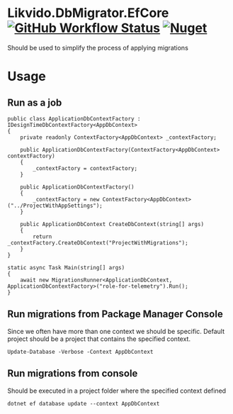 # Likvido.DbMigrator.EfCore [![GitHub Workflow Status](https://img.shields.io/github/actions/workflow/status/Likvido/Likvido.DbMigrator.EfCore/nuget.yml)](https://github.com/Likvido/Likvido.DbMigrator.EfCore/actions/workflows/nuget.yml) [![Nuget](https://img.shields.io/nuget/v/Likvido.DbMigrator.EfCore)](https://www.nuget.org/packages/Likvido.DbMigrator.EfCore/)
Should be used to simplify the process of applying migrations
# Usage
## Run as a job
```
public class ApplicationDbContextFactory : IDesignTimeDbContextFactory<AppDbContext>
{
    private readonly ContextFactory<AppDbContext> _contextFactory;

    public ApplicationDbContextFactory(ContextFactory<AppDbContext> contextFactory)
    {
        _contextFactory = contextFactory;
    }

    public ApplicationDbContextFactory()
    {
        _contextFactory = new ContextFactory<AppDbContext>("../ProjectWithAppSettings");
    }

    public ApplicationDbContext CreateDbContext(string[] args)
    {
        return _contextFactory.CreateDbContext("ProjectWithMigrations");
    }
}

static async Task Main(string[] args)
{
    await new MigrationsRunner<ApplicationDbContext, ApplicationDbContextFactory>("role-for-telemetry").Run();
}
```
## Run migrations from Package Manager Console
Since we often have more than one context we should be specific. Default project should be a project that contains the specified context.
```
Update-Database -Verbose -Context AppDbContext 
```
## Run migrations from console
Should be executed in a project folder where the specified context defined
```
dotnet ef database update --context AppDbContext
```
